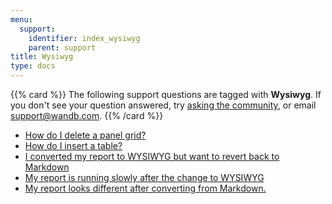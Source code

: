 ```yaml
---
menu:
  support:
    identifier: index_wysiwyg
    parent: support
title: Wysiwyg
type: docs
---
```


{{% card %}}
The following support questions are tagged with <b>Wysiwyg</b>. If you don't see 
your question answered, try [asking the community](https://community.wandb.ai/), 
or email [support@wandb.com](mailto:support@wandb.com).
{{% /card %}}

- [How do I delete a panel grid?](delete_panel_grid.md)
- [How do I insert a table?](insert_table.md)
- [I converted my report to WYSIWYG but want to revert back to Markdown](convert_from_wysiwyg_markdown.md)
- [My report is running slowly after the change to WYSIWYG](report_slow_after_wysiwyg.md)
- [My report looks different after converting from Markdown.](report_looks_different_converting_markdown.md)